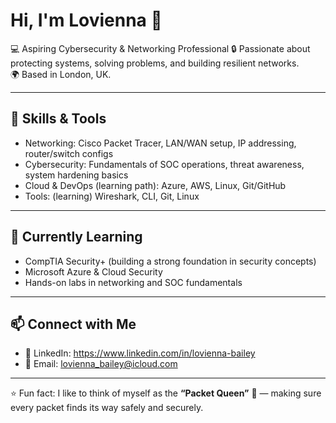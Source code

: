 # Hi, I'm Lovienna 👋  

💻 Aspiring Cybersecurity & Networking Professional 
🔒 Passionate about protecting systems, solving problems, and building resilient networks.  
🌍 Based in London, UK.  

---

## 🔧 Skills & Tools
- Networking: Cisco Packet Tracer, LAN/WAN setup, IP addressing, router/switch configs  
- Cybersecurity: Fundamentals of SOC operations, threat awareness, system hardening basics  
- Cloud & DevOps (learning path): Azure, AWS, Linux, Git/GitHub  
- Tools: (learning) Wireshark, CLI, Git, Linux  

---

## 🌱 Currently Learning
- CompTIA Security+ (building a strong foundation in security concepts)  
- Microsoft Azure & Cloud Security  
- Hands-on labs in networking and SOC fundamentals  

---

## 📫 Connect with Me
- 💼 LinkedIn: https://www.linkedin.com/in/lovienna-bailey  
- 📧 Email: lovienna_bailey@icloud.com  

---

⭐️ Fun fact: I like to think of myself as the **“Packet Queen”** 👑 — making sure every packet finds its way safely and securely.
